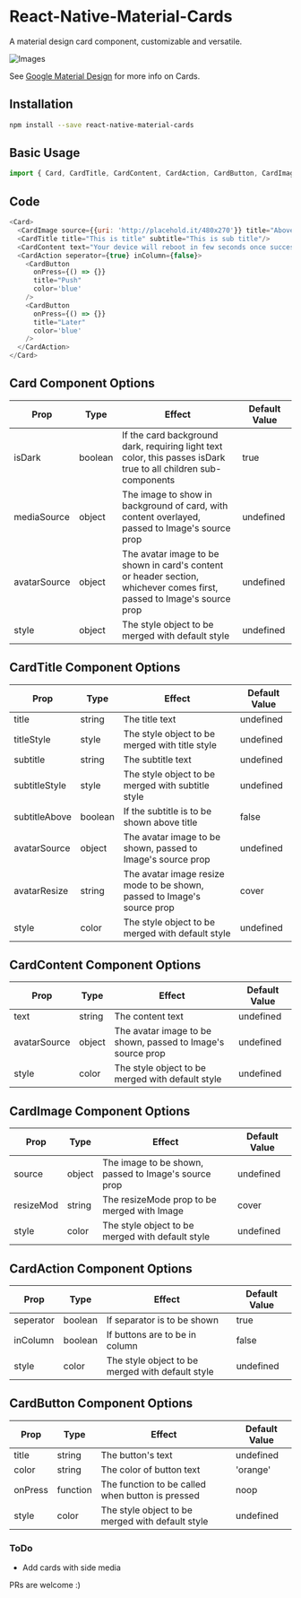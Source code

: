 # React-Native-Material-Cards
A material design card component, customizable and versatile. 

![Images](http://i.imgur.com/iDym7bI.png) 

See [Google Material Design](https://material.io/guidelines/components/cards.html) for more info on Cards.

## Installation

```sh
npm install --save react-native-material-cards
```

## Basic Usage

```javascript
import { Card, CardTitle, CardContent, CardAction, CardButton, CardImage } from 'react-native-material-cards'
```

## Code

```js
<Card>
  <CardImage source={{uri: 'http://placehold.it/480x270'}} title="Above all i am here"/>
  <CardTitle title="This is title" subtitle="This is sub title"/>
  <CardContent text="Your device will reboot in few seconds once successful, be patient meanwhile"/>
  <CardAction seperator={true} inColumn={false}>
    <CardButton
      onPress={() => {}}
      title="Push"
      color='blue'
    />
    <CardButton
      onPress={() => {}}
      title="Later"
      color='blue'
    />
  </CardAction>
</Card>
```
## Card Component Options
| Prop        | Type           | Effect  | Default Value |
| ------------- |-------------| -----| -----|
| isDark | boolean | If the card background dark, requiring light text color, this passes isDark true to all children sub-components | true |
| mediaSource | object | The image to show in background of card, with content overlayed, passed to Image's source prop | undefined |
| avatarSource | object | The avatar image to be shown in card's content or header section, whichever comes first, passed to Image's source prop | undefined |
| style | object | The  style object to be merged with default style | undefined |

## CardTitle Component Options
| Prop        | Type           | Effect  | Default Value |
| ------------- |-------------| -----| -----|
| title | string | The title text | undefined |
| titleStyle | style | The  style object to be merged with title style | undefined |
| subtitle | string | The subtitle text | undefined |
| subtitleStyle | style | The  style object to be merged with subtitle style | undefined |
| subtitleAbove | boolean | If the subtitle is to be shown above title | false |
| avatarSource | object | The avatar image to be shown, passed to Image's source prop | undefined |
| avatarResize | string | The avatar image resize mode to be shown, passed to Image's source prop | cover |
| style | color | The  style object to be merged with default style | undefined |

## CardContent Component Options
| Prop        | Type           | Effect  | Default Value |
| ------------- |-------------| -----| -----|
| text | string | The content text | undefined |
| avatarSource | object | The avatar image to be shown, passed to Image's source prop | undefined |
| style | color | The  style object to be merged with default style | undefined |

## CardImage Component Options
| Prop        | Type           | Effect  | Default Value |
| ------------- |-------------| -----| -----|
| source | object | The image to be shown, passed to Image's source prop | undefined |
| resizeMod | string | The resizeMode prop to be merged with Image | cover |
| style | color | The  style object to be merged with default style | undefined |

## CardAction Component Options
| Prop        | Type           | Effect  | Default Value |
| ------------- |-------------| -----| -----|
| seperator | boolean | If separator is to be shown | true |
| inColumn | boolean | If buttons are to be in column | false |
| style | color | The  style object to be merged with default style | undefined |

## CardButton Component Options
| Prop        | Type           | Effect  | Default Value |
| ------------- |-------------| -----| -----|
| title | string | The button's text | undefined |
| color | string | The color of button text | 'orange' |
| onPress | function | The function to be called when button is pressed | noop |
| style | color | The  style object to be merged with default style | undefined |

### ToDo
* Add cards with side media

PRs are welcome :)
